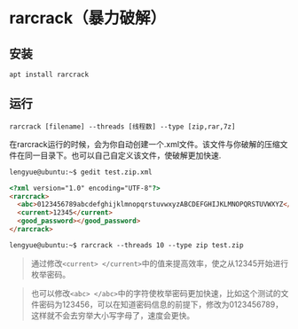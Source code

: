 # rarcrack（暴力破解）
## 安装

    apt install rarcrack

## 运行

    rarcrack [filename] --threads [线程数] --type [zip,rar,7z]

在rarcrack运行的时候，会为你自动创建一个.xml文件。该文件与你破解的压缩文件在同一目录下。也可以自己自定义该文件，使破解更加快速.

```html
lengyue@ubuntu:~$ gedit test.zip.xml

<?xml version="1.0" encoding="UTF-8"?>
<rarcrack>
  <abc>0123456789abcdefghijklmnopqrstuvwxyzABCDEFGHIJKLMNOPQRSTUVWXYZ</abc>
  <current>12345</current>
  <good_password></good_password>
</rarcrack>

lengyue@ubuntu:~$ rarcrack --threads 10 --type zip test.zip
```

>通过修改`<current> </current>`中的值来提高效率，使之从12345开始进行枚举密码。

> 也可以修改`<abc> </abc>`中的字符使枚举密码更加快速，比如这个测试的文件密码为123456，可以在知道密码信息的前提下，修改为0123456789，这样就不会去穷举大小写字母了，速度会更快。

